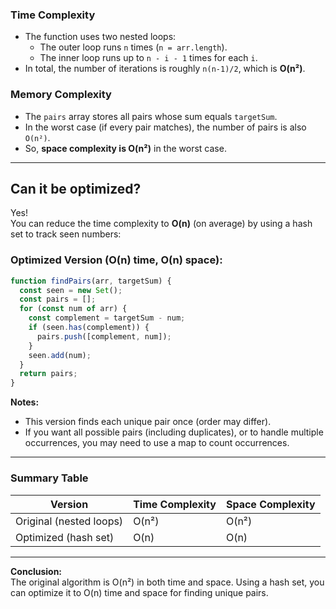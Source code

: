 ### **Time Complexity**

- The function uses two nested loops:
  - The outer loop runs `n` times (`n = arr.length`).
  - The inner loop runs up to `n - i - 1` times for each `i`.
- In total, the number of iterations is roughly `n(n-1)/2`, which is **O(n²)**.

### **Memory Complexity**

- The `pairs` array stores all pairs whose sum equals `targetSum`.
- In the worst case (if every pair matches), the number of pairs is also `O(n²)`.
- So, **space complexity is O(n²)** in the worst case.

---

## **Can it be optimized?**

Yes!  
You can reduce the time complexity to **O(n)** (on average) by using a hash set to track seen numbers:

### **Optimized Version (O(n) time, O(n) space):**

```javascript
function findPairs(arr, targetSum) {
  const seen = new Set();
  const pairs = [];
  for (const num of arr) {
    const complement = targetSum - num;
    if (seen.has(complement)) {
      pairs.push([complement, num]);
    }
    seen.add(num);
  }
  return pairs;
}
```

**Notes:**
- This version finds each unique pair once (order may differ).
- If you want all possible pairs (including duplicates), or to handle multiple occurrences, you may need to use a map to count occurrences.

---

### **Summary Table**

| Version         | Time Complexity | Space Complexity |
|-----------------|----------------|------------------|
| Original (nested loops) | O(n²)         | O(n²)           |
| Optimized (hash set)    | O(n)          | O(n)            |

---

**Conclusion:**  
The original algorithm is O(n²) in both time and space. Using a hash set, you can optimize it to O(n) time and space for finding unique pairs.
